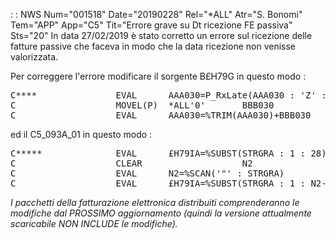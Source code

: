  :  : NWS Num="001518" Date="20190228" Rel="*ALL" Atr="S. Bonomi" Tem="APP" App="C5" Tit="Errore grave su Dt ricezione FE passiva" Sts="20"
In data 27/02/2019 è stato corretto un errore sul ricezione delle fatture passive che faceva in modo che la data ricezione non venisse valorizzata.

Per correggere l'errore modificare il sorgente B£H79G in questo modo : 
<pre>
C****               EVAL      AAA030=P_RxLate(AAA030 : 'Z' : '')
C                   MOVEL(P)  *ALL'0'       BBB030           30 0
C                   EVAL      AAA030=%TRIM(AAA030)+BBB030
</pre>

ed il C5_093A_01 in questo modo : 
<pre>
C*****              EVAL      £H79IA=%SUBST(STRGRA : 1 : 28)
C                   CLEAR                   N2                2 0
C                   EVAL      N2=%SCAN('"' : STRGRA)
C                   EVAL      £H79IA=%SUBST(STRGRA : 1 : N2-1)
</pre>

<i>I pacchetti della fatturazione elettronica distribuiti comprenderanno le modifiche dal PROSSIMO
aggiornamento (quindi la versione attualmente scaricabile NON INCLUDE le modifiche).</i> 